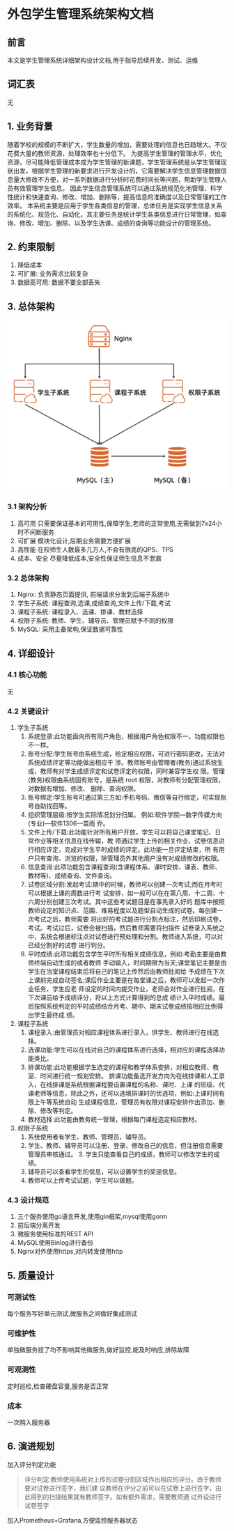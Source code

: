 # 外包学生管理系统架构文档

## 前言
本文是学生管理系统详细架构设计文档,用于指导后续开发、测试、运维

## 词汇表
无

## 1. 业务背景
随着学校的规模的不断扩大，学生数量的增加，需要处理的信息也日趋增大。不仅花费大量的教师资源，处理效率也十分低下。
为提高学生管理的管理水平，优化资源，尽可能降低管理成本成为学生管理的新课题，学生管理系统是从学生管理现状出发，根据学生管理的新要求进行开发设计的，它需要解决学生信息管理数据信息量大修改不方便，对一系列数据进行分析时花费时间长等问题，帮助学生管理人员有效管理学生信息。
因此学生信息管理系统可以通过系统规范化地管理、科学性统计和快速查询、修改、增加、删除等，提高信息的准确度以及日常管理的工作效率。
本系统主要是应用于学生各类信息的管理，总体任务是实现学生信息关系的系统化、规范化、自动化，其主要任务是统计学生各类信息进行日常管理，如查询、修改、增加、删除、以及学生选课、成绩的查询等功能设计的管理系统。

## 2. 约束限制
1. 降低成本
2. 可扩展: 业务需求比较复杂
3. 数据高可用: 数据不要全部丢失

## 3. 总体架构
![](assets/16311093366690.jpg)

### 3.1 架构分析
1. 高可用
    只需要保证基本的可用性,保障学生,老师的正常使用,无需做到7x24小时不间断服务
2. 可扩展
    模块化设计,后期业务需要方便扩展
3. 高性能
    在校师生人数最多几万人,不会有很高的QPS、TPS
4. 成本、安全
    尽量降低成本,安全性保证师生信息不泄漏
### 3.2 总体架构
1. Nginx: 负责静态页面提供, 前端请求分发到后端子系统中
2. 学生子系统: 课程查询,选课,成绩查询,文件上传/下载,考试
3. 课程子系统: 课程录入、选课、排课、教材选择
4. 权限子系统: 教师、学生、辅导员、管理员赋予不同的权限
5. MySQL: 采用主备架构,保证数据可靠性

## 4. 详细设计

### 4.1 核心功能
无
### 4.2 关键设计
1. 学生子系统
    1. 系统登录:此功能面向所有用户角色，根据用户角色权限不一，功能权限也不一样。
    2. 账号分配:学生账号由系统生成，给定相应权限，可进行密码更改，无法对系统成绩评定等功能做出相应干 涉。教师账号由管理者(教务)通过系统生成，教师有对学生成绩评定和试卷评定的权限，同时兼容学生权 限。管理(教务)权限由系统固有账号，是系统 root 权限，对教师有分配管理权限，对数据有增加、修改、 删除、查询权限。
    3. 账号绑定:学生账号可通过第三方如:手机号码、微信等自行绑定，可实现账号自助找回等。
    4. 组织管理层级:按学生实际情况划分归属。 例如:软件学院—数字传媒方向(专业)—软件1306—苗雨 乔。
    5. 文件上传/下载:此功能针对所有用户开放，学生可以将自己课堂笔记、日常作业等相关信息在线传输，教 师通过学生上传的相关作业、试卷信息进行相应评定，完成对学生平时成绩的评定。此功能一旦评定结束，所 有用户只有查询、浏览的权限，除管理员外其他用户没有对成绩修改的权限。
    6. 信息查询:此项功能包含课程查询(含课程体系、课时安排、课表、教师、教材等)、成绩查询、文件查询。
    7. 试卷区域分割:发起考试:期中的时候，教师可以创建一次考试;而在月考时可以根据上课的周数进行考 试安排，如一般可以在在第八周、十二周、十六周分别创建三次考试。其中这些考试题目是在事先录入好的 题库中按照教师设定的知识点、范围、难易程度以及题型自动生成的试卷。每创建一次考试之后，教师需要 将出好的考试题进行分割点标注，然后印刷试卷，考试。考试过后，试卷会被扫描，然后教师需要将扫描件 试卷录入系统之中，系统会根据标注点对试卷进行预处理和分割。教师进入系统，可以对已经分割好的试卷 进行判分。
    8. 平时成绩:此项功能包含学生平时所有相关成绩信息，例如:考勤主要是由教师终端自动生成的或者教师 手动输入，时间期限为当天;课堂笔记主要是由学生在当堂课程结束后将自己的笔记上传然后由教师批阅给 予成绩在下次上课前完成自动签名;课后作业主要是在每堂课之后，教师可以发起一次作业任务，学生应老 师设定的时间内提交作业，老师会对作业进行批阅，在下次课前给予成绩评分，将以上方式计算得到的总成 绩计入平时成绩。最后按照系统判定的平时成绩结合月考、期中、期末试卷成绩按相应比例得出学生最终成 绩。
2. 课程子系统
    1. 课程录入:由管理员对相应课程体系进行录入，供学生、教师进行在线选择。
    2. 选课功能:学生可以在线对自己的课程体系进行选择，相对应的课程选择功能类比。
    3. 排课功能:此功能根据学生选定的课程和教学体系安排，对相应教师、教室、时间进行统一规划安排。 排课功能备选开发方向为在线排课和人工录入，在线排课是系统根据课程要设置课程的名称、课时、上课 的班级、代课老师等信息，除此之外，还可以选填排课时的优选项，例如:上课时间有限上午等系统自动 生成课程信息，管理员有权限对课程安排作出添加、删除、修改等判定。
    4. 教材选择:此功能由教务统一管理，根据每门课程选定相应教材。
3. 权限子系统 
    1. 系统使用者有学生、教师、管理员、辅导员。
    2. 学生、教师、辅导员可以注册、登录、修改自己的信息，但注册信息需要管理员审核通过。 3. 学生只能查看自己的成绩，教师可以修改学生的成绩。
    3. 辅导员可以查看学生的信息，可以设置学生的奖惩信息。
    4. 教师可以上传考试试题，学生可以做题。

### 4.3 设计规范
1. 三个服务使用go语言开发,使用gin框架,mysql使用gorm
2. 前后端分离开发
3. 微服务使用标准的REST API
4. MySQL使用Binlog进行备份
5. Nginx对外使用https,对内转发使用http

## 5. 质量设计
### 可测试性
每个服务写好单元测试,微服务之间做好集成测试
### 可维护性
单独微服务挂了均不影响其他微服务,做好监控,能及时响应,排除故障
### 可观测性
定时巡检,检查硬盘容量,服务是否正常
### 成本
一次购入服务器
## 6. 演进规划
加入评分判定功能
> 评分判定:教师使用系统对上传的试卷分割区域作出相应的评分。由于教师要对试卷进行签字，我们建 议教师在评分之前可以在试卷上进行签字，由此得到的扫描结果就有教师签字。如有额外需求，需要教师通 过外设进行试卷签字

加入Prometheus+Grafana,方便监控服务器状态
